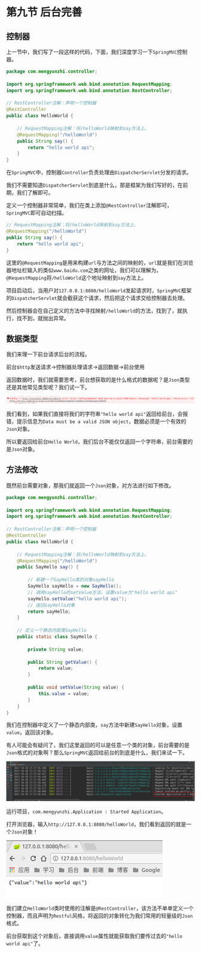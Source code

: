 # 第九节 后台完善

## 控制器

上一节中，我们写了一段这样的代码，下面，我们深度学习一下`SpringMVC`控制器。

```java
package com.mengyunzhi.controller;

import org.springframework.web.bind.annotation.RequestMapping;
import org.springframework.web.bind.annotation.RestController;

// RestController注解：声明一个控制器
@RestController
public class HelloWorld {

    // RequestMapping注解：将/helloWorld映射到say方法上。
    @RequestMapping("/helloWorld")
    public String say() {
        return "hello world api";
    }
}
```

在`SpringMVC`中，控制器`Controller`负责处理由`DispatcherServlet`分发的请求。

我们不需要知道`DispatcherServlet`到底是什么，那是框架为我们写好的，在前期，我们了解即可。

定义一个控制器非常简单，我们在类上添加`@RestController`注解即可，`SpringMVC`即可自动扫描。

```java
// RequestMapping注解：将/helloWorld映射到say方法上。
@RequestMapping("/helloWorld")
public String say() {
    return "hello world api";
}
```

这里的`@RequestMapping`是用来构建`url`与方法之间的映射的，`url`就是我们在浏览器地址栏输入的类似`www.baidu.com`之类的网址，我们可以理解为，`@RequestMapping`将`/helloWorld`这个地址映射到`say`方法上。

项目启动后，当用户对`127.0.0.1:8080/helloWorld`发起请求时，`SpringMVC`框架的`DispatcherServlet`就会截获这个请求，然后把这个请求交给控制器去处理。

然后控制器会在自己定义的方法中寻找映射`/helloWorld`的方法，找到了，就执行，找不到，就抛出异常。

## 数据类型

我们来理一下前台请求后台的流程。

前台`$http`发送请求->控制器处理请求->返回数据->前台使用

返回数据时，我们就需要思考，前台想获取的是什么格式的数据呢？是`Json`类型还是其他常见类型呢？我们试一下。

![](image/0.png)

我们看到，如果我们直接将我们的字符串`"hello world api"`返回给前台，会报错，提示信息为`Data must be a valid JSON object`，数据必须是一个有效的`Json`对象。

所以要返回给前台`Hello World`，我们后台不能仅仅返回一个字符串，前台需要的是`Json`对象。

## 方法修改

既然前台需要对象，那我们就返回一个`Json`对象，对方法进行如下修改。

```java
package com.mengyunzhi.controller;

import org.springframework.web.bind.annotation.RequestMapping;
import org.springframework.web.bind.annotation.RestController;

// RestController注解：声明一个控制器
@RestController
public class HelloWorld {

    // RequestMapping注解：将/helloWorld映射到say方法上。
    @RequestMapping("/helloWorld")
    public SayHello say() {
    
        // 新建一个SayHello类的对象sayHello
        SayHello sayHello = new SayHello();
        // 调用sayHello的setValue方法，设置value为"hello world api"
        sayHello.setValue("hello world api");
        // 返回sayHello对象
        return sayHello;
    }

    // 定义一个静态内部类SayHello
    public static class SayHello {
    
        private String value;

        public String getValue() {
            return value;
        }

        public void setValue(String value) {
            this.value = value;
        }
    }
}
```

我们在控制器中定义了一个静态内部类，`say`方法中新建`SayHello`对象，设置`value`，返回该对象。

有人可能会有疑问了，我们这里返回的可以是任意一个类的对象，前台需要的是`Json`格式的对象啊？那么`SpringMVC`返回给前台的到底是什么，我们来试一下。

![](image/1.png)

运行项目，`com.mengyunzhi.Application : Started Application`。

打开浏览器，输入`http://127.0.0.1:8080/helloWorld`，我们看到返回的就是一个`Json`对象！

![](image/2.png)

我们建立`HelloWorld`类时使用的注解是`@RestController`，该方法不单单定义一个控制器，而且声明为`Restful`风格，将返回的对象转化为我们常用的轻量级的`Json`格式。

前台获取到这个对象后，直接调用`value`属性就能获取我们要传过去的`"hello world api"`了。